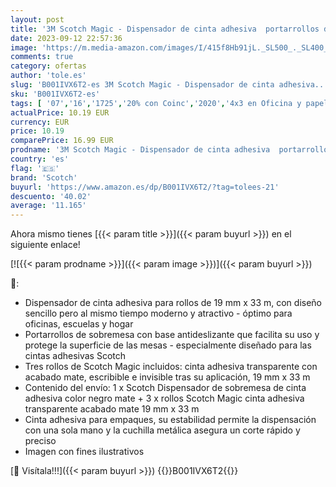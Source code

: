 ```yaml
---
layout: post
title: '3M Scotch Magic - Dispensador de cinta adhesiva  portarrollos de sobremesa con 3 rollos  transparente 19 mm x 33 m  base antideslizante  color negro'
date: 2023-09-12 22:57:36
image: 'https://m.media-amazon.com/images/I/415f8Hb91jL._SL500_._SL400_.jpg'
comments: true
category: ofertas
author: 'tole.es'
slug: 'B001IVX6T2-es 3M Scotch Magic - Dispensador de cinta adhesiva...'
sku: 'B001IVX6T2-es'
tags: [ '07','16','1725','20% con Coinc','2020','4x3 en Oficina y papelería','4x3 en Oficina y papelería 2016','Cintas, adhesivos y sujeciones','Custom Stores','Descuentos en Post-it, Scotch y 3M','Descuentos en Scotch','Dispensadores de cinta para oficina','Electrónica','Informática','Informática y Oficina','Material de oficina','Ofertas de Navidad con Post-it y Scotch3M','Ofertas destacadas para la vuelta al cole en oficina y papelería 2019','Ofertas destacadas para la vuelta al cole en oficina y papelería.','Oficina','Oficina y papelería','Oficina y papelería para empresas','Portarrollos de sobremesa para cinta adhesiva','Post-it y Scotch Back to School','Q100','Self Service','Special Features Stores','partition_000','partition_094','scotch','🇪🇸', ]
actualPrice: 10.19 EUR
currency: EUR
price: 10.19
comparePrice: 16.99 EUR
prodname: '3M Scotch Magic - Dispensador de cinta adhesiva  portarrollos de sobremesa con 3 rollos  transparente 19 mm x 33 m  base antideslizante  color negro'
country: 'es'
flag: '🇪🇸'
brand: 'Scotch'
buyurl: 'https://www.amazon.es/dp/B001IVX6T2/?tag=tolees-21'
descuento: '40.02'
average: '11.165'
---
```


Ahora mismo tienes [{{< param title >}}]({{< param buyurl >}}) en el siguiente enlace!

[![{{< param prodname >}}]({{< param image >}})]({{< param buyurl >}})

🔎:

- Dispensador de cinta adhesiva para rollos de 19 mm x 33 m, con diseño sencillo pero al mismo tiempo moderno y atractivo - óptimo para oficinas, escuelas y hogar
- Portarrollos de sobremesa con base antideslizante que facilita su uso y protege la superficie de las mesas - especialmente diseñado para las cintas adhesivas Scotch
- Tres rollos de Scotch Magic incluidos: cinta adhesiva transparente con acabado mate, escribible e invisible tras su aplicación, 19 mm x 33 m
- Contenido del envío: 1 x Scotch Dispensador de sobremesa de cinta adhesiva color negro mate + 3 x rollos Scotch Magic cinta adhesiva transparente acabado mate 19 mm x 33 m
- Cinta adhesiva para empaques, su estabilidad permite la dispensación con una sola mano y la cuchilla metálica asegura un corte rápido y preciso
- Imagen con fines ilustrativos

[🛒 Visítala!!!]({{< param buyurl >}})
{{<world>}}B001IVX6T2{{</world>}}

